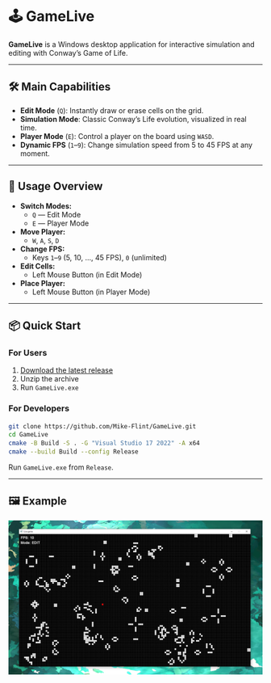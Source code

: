 # 🕹️ GameLive

**GameLive** is a Windows desktop application for interactive simulation and editing with Conway’s Game of Life.

---

## 🛠️ Main Capabilities

- **Edit Mode** (`Q`): Instantly draw or erase cells on the grid.
- **Simulation Mode**: Classic Conway’s Life evolution, visualized in real time.
- **Player Mode** (`E`): Control a player on the board using `WASD`.
- **Dynamic FPS** (`1`–`9`): Change simulation speed from 5 to 45 FPS at any moment.

---

## 🎯 Usage Overview

- **Switch Modes:**
  - `Q` — Edit Mode
  - `E` — Player Mode
- **Move Player:**
  - `W`, `A`, `S`, `D`
- **Change FPS:**
  - Keys `1`–`9` (5, 10, ..., 45 FPS), `0` (unlimited)
- **Edit Cells:**
  - Left Mouse Button (in Edit Mode)
- **Place Player:**
  - Left Mouse Button (in Player Mode)

---

## 📦 Quick Start

### For Users

1. [Download the latest release](https://github.com/Mike-Flint/GameLive/releases)
2. Unzip the archive
3. Run `GameLive.exe`

### For Developers

```sh
git clone https://github.com/Mike-Flint/GameLive.git
cd GameLive
cmake -B Build -S . -G "Visual Studio 17 2022" -A x64
cmake --build Build --config Release
```

Run `GameLive.exe` from `Release`.

---

## 🖼️ Example

![GameLive Screenshot](photo.png)
